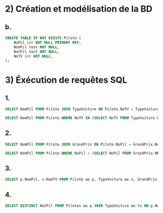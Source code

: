 # 2) Création et modélisation de la BD

## b.

```sql
CREATE TABLE IF NOT EXISTS Pilote (
    NoPil int NOT NULL PRIMARY KEY,
    NomPil text NOT NULL,
    NatPil text NOT NULL,
    NoTV int NOT NULL,
);
```

# 3) Éxécution de requêtes SQL

## 1.

```sql
SELECT NomPil FROM Pilote JOIN TypeVoiture ON Pilote.NoTV = TypeVoiture.NoTV AND Moteur = "Renault";
```

```sql
SELECT NomPil FROM Pilote WHERE NoTV IN (SELECT NoTV FROM TypeVoiture WHERE Moteur = "Renault");
```


## 2.

```sql
SELECT NomPil FROM Pilote JOIN GrandPrix ON Pilote.NoPil = GrandPrix.NoPil WHERE NomGP = "Monaco";
```

```sql
SELECT NomPil FROM Pilote WHERE NoPil = (SELECT NoPil FROM GrandPrix WHERE NomGP = "Monaco");
```

## 3.

```sql
SELECT p.NomPil, v.NomTV FROM Pilote as p, TypeVoiture as v, GrandPrix as gp JOIN resultat as r ON gp.NoGP = r.NoGP WHERE r.NoPil = p.NoPil AND r.PtObt = (SELECT MAX(PtObt) FROM resultat) AND gp.NomGP = "Monza";
```

## 4.

```sql
SELECT DISTINCT NatPil FROM Pilotes as p JOIN TypeVoiture as tv ON p.NoTV = t.NoTV WHERE NomTV = "Williams";
```
